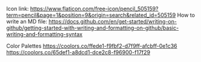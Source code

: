 Icon link: https://www.flaticon.com/free-icon/pencil_505159?term=pencil&page=1&position=9&origin=search&related_id=505159
How to write an MD file: https://docs.github.com/en/get-started/writing-on-github/getting-started-with-writing-and-formatting-on-github/basic-writing-and-formatting-syntax

Color Palettes
https://coolors.co/ffede1-f9fbf2-d7f9ff-afcbff-0e1c36
https://coolors.co/65def1-a8dcd1-dce2c8-f96900-f17f29
